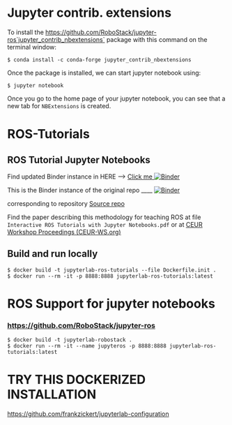 # Jupyter contrib. extensions
To install the https://github.com/RoboStack/jupyter-ros`jupyter_contrib_nbextensions` package with this command on the terminal window:
```
$ conda install -c conda-forge jupyter_contrib_nbextensions
```
Once the package is installed, we can start jupyter notebook using:
```
$ jupyter notebook
```
Once you go to the home page of your jupyter notebook, you can see that a new tab for `NBExtensions` is created.

# ROS-Tutorials
## ROS Tutorial Jupyter Notebooks

Find updated Binder instance in HERE --> [Click me ![Binder](https://mybinder.org/badge_logo.svg)](https://mybinder.org/v2/gh/therobotacademy/ROS-Tutorials/master)

This is the Binder instance of the original repo ____  [![Binder](https://mybinder.org/badge.svg)](https://mybinder.org/v2/gh/RobInLabUJI/ROS-Tutorials/master?urlpath=lab)

corresponding to repository [Source repo](https://github.com/RobInLabUJI/ROS-Tutorials)

Find the paper describing this methodology for teaching ROS at file `Interactive ROS Tutorials with Jupyter Notebooks.pdf`
or at [CEUR Workshop Proceedings (CEUR-WS.org)](http://ceur-ws.org/Vol-2329/paper-01.pdf)

## Build and run locally
```
$ docker build -t jupyterlab-ros-tutorials --file Dockerfile.init .
$ docker run --rm -it -p 8888:8888 jupyterlab-ros-tutorials:latest
```

# ROS Support for jupyter notebooks
### https://github.com/RoboStack/jupyter-ros
```
$ docker build -t jupyterlab-robostack .
$ docker run --rm -it --name jupyteros -p 8888:8888 jupyterlab-ros-tutorials:latest
```

# TRY THIS DOCKERIZED INSTALLATION

https://github.com/frankzickert/jupyterlab-configuration